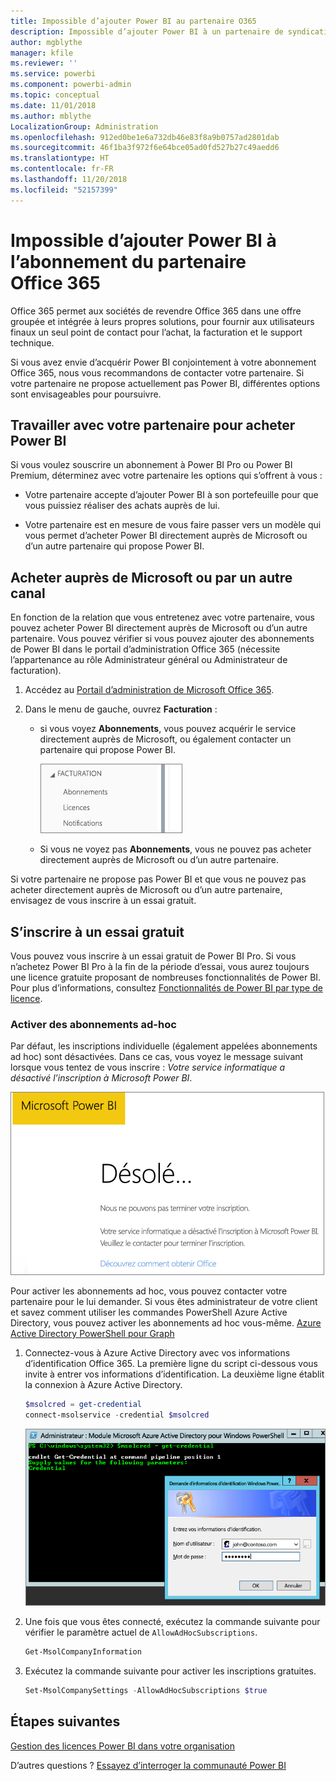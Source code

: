 ```yaml
---
title: Impossible d’ajouter Power BI au partenaire O365
description: Impossible d’ajouter Power BI à un partenaire de syndication Office 365. Le modèle syndiqué est un modèle d’achat utilisé par Office 365.
author: mgblythe
manager: kfile
ms.reviewer: ''
ms.service: powerbi
ms.component: powerbi-admin
ms.topic: conceptual
ms.date: 11/01/2018
ms.author: mblythe
LocalizationGroup: Administration
ms.openlocfilehash: 912ed0be1e6a732db46e83f8a9b0757ad2801dab
ms.sourcegitcommit: 46f1ba3f972f6e64bce05ad0fd527b27c49aedd6
ms.translationtype: HT
ms.contentlocale: fr-FR
ms.lasthandoff: 11/20/2018
ms.locfileid: "52157399"
---
```

# <a name="unable-to-add-power-bi-to-office-365-partner-subscription"></a>Impossible d’ajouter Power BI à l’abonnement du partenaire Office 365

Office 365 permet aux sociétés de revendre Office 365 dans une offre groupée et intégrée à leurs propres solutions, pour fournir aux utilisateurs finaux un seul point de contact pour l’achat, la facturation et le support technique.

Si vous avez envie d’acquérir Power BI conjointement à votre abonnement Office 365, nous vous recommandons de contacter votre partenaire. Si votre partenaire ne propose actuellement pas Power BI, différentes options sont envisageables pour poursuivre.

## <a name="work-with-your-partner-to-purchase-power-bi"></a>Travailler avec votre partenaire pour acheter Power BI

Si vous voulez souscrire un abonnement à Power BI Pro ou Power BI Premium, déterminez avec votre partenaire les options qui s’offrent à vous :

* Votre partenaire accepte d’ajouter Power BI à son portefeuille pour que vous puissiez réaliser des achats auprès de lui.

* Votre partenaire est en mesure de vous faire passer vers un modèle qui vous permet d’acheter Power BI directement auprès de Microsoft ou d’un autre partenaire qui propose Power BI.

## <a name="purchase-from-microsoft-or-another-channel"></a>Acheter auprès de Microsoft ou par un autre canal

En fonction de la relation que vous entretenez avec votre partenaire, vous pouvez acheter Power BI directement auprès de Microsoft ou d’un autre partenaire. Vous pouvez vérifier si vous pouvez ajouter des abonnements de Power BI dans le portail d’administration Office 365 (nécessite l’appartenance au rôle Administrateur général ou Administrateur de facturation).

1. Accédez au [Portail d’administration de Microsoft Office 365](https://admin.microsoft.com/AdminPortal/Home#/homepage).

1. Dans le menu de gauche, ouvrez **Facturation** :

    * si vous voyez **Abonnements**, vous pouvez acquérir le service directement auprès de Microsoft, ou également contacter un partenaire qui propose Power BI.

        ![Facturation avec des abonnements](media/service-admin-syndication-partner/billingsub.png)

    * Si vous ne voyez pas **Abonnements**, vous ne pouvez pas acheter directement auprès de Microsoft ou d’un autre partenaire.

Si votre partenaire ne propose pas Power BI et que vous ne pouvez pas acheter directement auprès de Microsoft ou d’un autre partenaire, envisagez de vous inscrire à un essai gratuit.

## <a name="sign-up-for-a-free-trial"></a>S’inscrire à un essai gratuit

Vous pouvez vous inscrire à un essai gratuit de Power BI Pro. Si vous n’achetez Power BI Pro à la fin de la période d’essai, vous aurez toujours une licence gratuite proposant de nombreuses fonctionnalités de Power BI. Pour plus d’informations, consultez [Fonctionnalités de Power BI par type de licence](service-features-license-type.md).

### <a name="enable-ad-hoc-subscriptions"></a>Activer des abonnements ad-hoc

Par défaut, les inscriptions individuelle (également appelées abonnements ad hoc) sont désactivées. Dans ce cas, vous voyez le message suivant lorsque vous tentez de vous inscrire : *Votre service informatique a désactivé l’inscription à Microsoft Power BI*.

![Image Désolé](media/service-admin-syndication-partner/sorry.png)

Pour activer les abonnements ad hoc, vous pouvez contacter votre partenaire pour le lui demander. Si vous êtes administrateur de votre client et savez comment utiliser les commandes PowerShell Azure Active Directory, vous pouvez activer les abonnements ad hoc vous-même. [ Azure Active Directory PowerShell pour Graph](/powershell/azure/active-directory/install-adv2/)

1. Connectez-vous à Azure Active Directory avec vos informations d’identification Office 365. La première ligne du script ci-dessous vous invite à entrer vos informations d’identification. La deuxième ligne établit la connexion à Azure Active Directory.

    ```powershell
    $msolcred = get-credential
    connect-msolservice -credential $msolcred
    ```

    ![Entrez vos informations d’identification](media/service-admin-syndication-partner/aad-signin.png)

1. Une fois que vous êtes connecté, exécutez la commande suivante pour vérifier le paramètre actuel de `AllowAdHocSubscriptions`.

    ```powershell
    Get-MsolCompanyInformation
    ```

1. Exécutez la commande suivante pour activer les inscriptions gratuites.

    ```powershell
    Set-MsolCompanySettings -AllowAdHocSubscriptions $true
    ```

## <a name="next-steps"></a>Étapes suivantes

[Gestion des licences Power BI dans votre organisation](service-admin-licensing-organization.md)

D’autres questions ? [Essayez d’interroger la communauté Power BI](http://community.powerbi.com/)